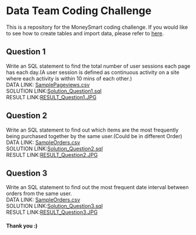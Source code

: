 # Data Team Coding Challenge
This is a repository for the MoneySmart coding challenge. If you would like to see how to create tables and import data, please refer to [here](https://github.com/limhye70/MoneySmart_Coding_Challenge/blob/master/0_Create_Schema_Tables.sql).

## Question 1
Write an SQL statement to find the total number of user sessions each page has each day.(A user session is defined as continuous activity on a site where each activity is within 10 mins of each other.) <br/>
DATA LINK: [SamplePageviews.csv](https://s3-ap-southeast-1.amazonaws.com/ms-data-coding-challenge/SamplePageviews.csv) <br/>
SOLUTION LINK:[Solution_Question1.sql](https://github.com/limhye70/MoneySmart_Coding_Challenge/blob/master/Solution_Question1.sql) <br/>
RESULT LINK:[RESULT_Question1.JPG](https://github.com/limhye70/MoneySmart_Coding_Challenge/blob/master/Result_Question1.JPG)

## Question 2
Write an SQL statement to find out which items are the most frequently being purchased together by the same user.(Could be in different Order) <br/>
DATA LINK: [SampleOrders.csv](https://s3-ap-southeast-1.amazonaws.com/ms-data-coding-challenge/SampleOrders.csv) <br/>
SOLUTION LINK:[Solution_Question2.sql](https://github.com/limhye70/MoneySmart_Coding_Challenge/blob/master/Solution_Question2.sql) <br/>
RESULT LINK:[RESULT_Question2.JPG](https://github.com/limhye70/MoneySmart_Coding_Challenge/blob/master/Result_Question2.JPG)

## Question 3
Write an SQL statement to find out the most frequent date interval between orders from the same user. <br/>
DATA LINK: [SampleOrders.csv](https://s3-ap-southeast-1.amazonaws.com/ms-data-coding-challenge/SampleOrders.csv) <br/>
SOLUTION LINK:[Solution_Question3.sql](https://github.com/limhye70/MoneySmart_Coding_Challenge/blob/master/Solution_Question3.sql) <br/>
RESULT LINK:[RESULT_Question3.JPG](https://github.com/limhye70/MoneySmart_Coding_Challenge/blob/master/Result_Question3.JPG)

#### Thank you :)

